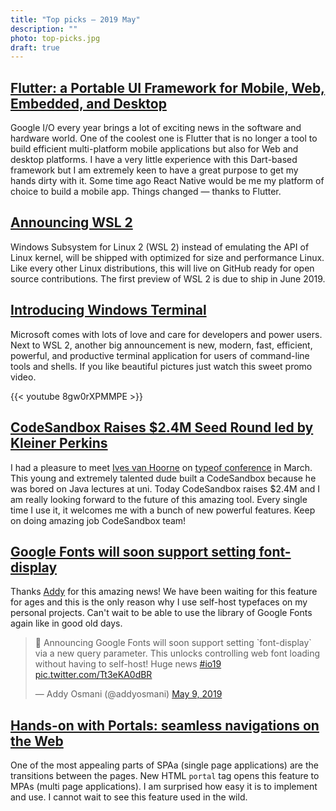 ```yaml
---
title: "Top picks — 2019 May"
description: ""
photo: top-picks.jpg
draft: true
---
```


## [Flutter: a Portable UI Framework for Mobile, Web, Embedded, and Desktop](https://developers.googleblog.com/2019/05/Flutter-io19.html)

Google I/O every year brings a lot of exciting news in the software and hardware world. One of the coolest one is Flutter that is no longer a tool to build efficient multi-platform mobile applications but also for Web and desktop platforms. I have a very little experience with this Dart-based framework but I am extremely keen to have a great purpose to get my hands dirty with it. Some time ago React Native would be me my platform of choice to build a mobile app. Things changed — thanks to Flutter.

## [Announcing WSL 2](https://devblogs.microsoft.com/commandline/announcing-wsl-2/)

Windows Subsystem for Linux 2 (WSL 2) instead of emulating the API of Linux kernel, will be shipped with optimized for size and performance Linux. Like every other Linux distributions, this will live on GitHub ready for open source contributions. The first preview of WSL 2 is due to ship in June 2019.

## [Introducing Windows Terminal](https://devblogs.microsoft.com/commandline/introducing-windows-terminal/)

Microsoft comes with lots of love and care for developers and power users. Next to WSL 2, another big announcement is new, modern, fast, efficient, powerful, and productive terminal application for users of command-line tools and shells. If you like beautiful pictures just watch this sweet promo video.

{{< youtube 8gw0rXPMMPE >}}

## [CodeSandbox Raises $2.4M Seed Round led by Kleiner Perkins](https://codesandbox.io/post/CodeSandbox-Raises-2-4M-Seed-Round-led-by-Kleiner-Perkins)

I had a pleasure to meet [Ives van Hoorne](https://twitter.com/compuives) on [typeof conference](https://typeofconf.com/) in March. This young and extremely talented dude built a CodeSandbox because he was bored on Java lectures at uni. Today CodeSandbox raises $2.4M and I am really looking forward to the future of this amazing tool. Every single time I use it, it welcomes me with a bunch of new powerful features. Keep on doing amazing job CodeSandbox team!

## [Google Fonts will soon support setting font-display](https://twitter.com/addyosmani/status/1126370518347608065)

Thanks [Addy](https://twitter.com/addyosmani) for this amazing news! We have been waiting for this feature for ages and this is the only reason why I use self-host typefaces on my personal projects. Can't wait to be able to use the library of Google Fonts again like in good old days.

<blockquote class="twitter-tweet"><p lang="en" dir="ltr">📢 Announcing Google Fonts will soon support setting `font-display` via a new query parameter. This unlocks controlling web font loading without having to self-host! Huge news <a href="https://twitter.com/hashtag/io19?src=hash&amp;ref_src=twsrc%5Etfw">#io19</a> <a href="https://t.co/Tt3eKA0dBR">pic.twitter.com/Tt3eKA0dBR</a></p>&mdash; Addy Osmani (@addyosmani) <a href="https://twitter.com/addyosmani/status/1126370518347608065?ref_src=twsrc%5Etfw">May 9, 2019</a></blockquote> <script async src="https://platform.twitter.com/widgets.js" charset="utf-8"></script>

## [Hands-on with Portals: seamless navigations on the Web](https://web.dev/hands-on-portals/)

One of the most appealing parts of SPAa (single page applications) are the transitions between the pages. New HTML `portal` tag opens this feature to MPAs (multi page applications). I am surprised how easy it is to implement and use. I cannot wait to see this feature used in the wild.
